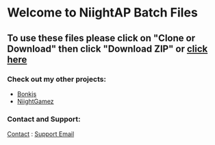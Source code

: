 # Welcome to NiightAP Batch Files 

## To use these files please click on "Clone or Download" then click "Download ZIP" or [click here](https://github.com/NiightAP/batch-files/archive/0.0.2.zip)




### Check out my other projects:
- [Bonkjs](https://niightap.github.io/bonkjs) 
- [NiightGamez](https://niightgamez.weebly.com/)


### Contact and Support:

[Contact](https://niightgamez.weebly.com/contact.html) : [Support Email](mailto:niightapi@gmail.com)
